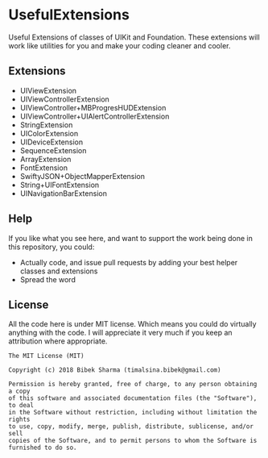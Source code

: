 UsefulExtensions
===============
Useful Extensions of classes of UIKit and Foundation.
These extensions will work like utilities for you and make your coding cleaner and cooler.

## Extensions
* UIViewExtension
* UIViewControllerExtension
* UIViewController+MBProgresHUDExtension
* UIViewController+UIAlertControllerExtension
* StringExtension
* UIColorExtension
* UIDeviceExtension
* SequenceExtension
* ArrayExtension
* FontExtension
* SwiftyJSON+ObjectMapperExtension
* String+UIFontExtension
* UINavigationBarExtension


## Help

If you like what you see here, and want to support the work being done in this repository, you could:
* Actually code, and issue pull requests by adding your best helper classes and extensions
* Spread the word

## License

All the code here is under MIT license. Which means you could do virtually anything with the code.
I will appreciate it very much if you keep an attribution where appropriate.

    The MIT License (MIT)
    
    Copyright (c) 2018 Bibek Sharma (timalsina.bibek@gmail.com)
    
    Permission is hereby granted, free of charge, to any person obtaining a copy
    of this software and associated documentation files (the "Software"), to deal
    in the Software without restriction, including without limitation the rights
    to use, copy, modify, merge, publish, distribute, sublicense, and/or sell
    copies of the Software, and to permit persons to whom the Software is
    furnished to do so.

